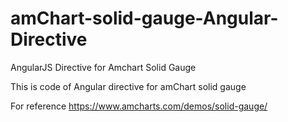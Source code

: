 # amChart-solid-gauge-Angular-Directive
AngularJS Directive for Amchart Solid Gauge

This is code of Angular directive for amChart solid gauge 

For reference 
    https://www.amcharts.com/demos/solid-gauge/   
